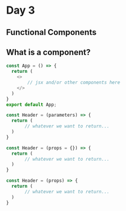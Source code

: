 # Day 3


## Functional Components


## What is a component?


```javascript
const App = () => {
  return (
    <>
        // jsx and/or other components here
    </>
  )
}
export default App;
```


```javascript
const Header = (parameters) => {
  return (
       // whatever we want to return... 
  )
}
```


```javascript
const Header = (props = {}) => {
  return (
       // whatever we want to return... 
  )
}
```


```javascript
const Header = (props) => {
  return (
       // whatever we want to return... 
  )
}
```







